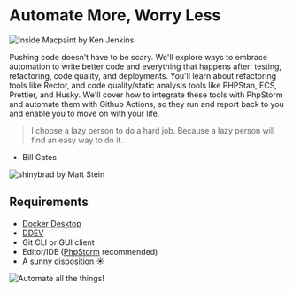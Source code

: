 # Automate More, Worry Less

![Inside Macpaint by Ken Jenkins](/automation-workshop/assets/inside-macpaint.jpeg)

Pushing code doesn’t have to be scary. We'll explore ways to embrace automation to write better code and everything that happens after: testing, refactoring, code quality, and deployments. You'll learn about refactoring tools like Rector, and code quality/static analysis tools like PHPStan, ECS, Prettier, and Husky. We'll cover how to integrate these tools with PhpStorm and automate them with Github Actions, so they run and report back to you and enable you to move on with your life.

> I choose a lazy person to do a hard job. Because a lazy person will find an easy way to do it.

- Bill Gates

![shinybrad by Matt Stein](/automation-workshop/assets/shinybrad.png)

## Requirements

- [Docker Desktop](https://www.docker.com/products/docker-desktop/)
- [DDEV](https://ddev.com/)
- Git CLI or GUI client
- Editor/IDE ([PhpStorm](https://www.jetbrains.com/phpstorm/) recommended)
- A sunny disposition ☀️

![Automate all the things!](/automation-workshop/assets/automate-all-the-things.jpg)
